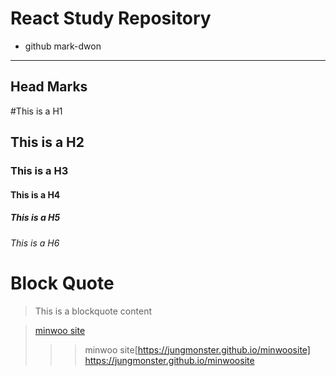 React Study Repository
======================

+ github mark-dwon
------------------

Head Marks
---------
#This is a H1
## This is a H2
### This is a H3
#### This is a H4
##### This is a H5
###### This is a H6

# Block Quote
> This is a blockquote
> content 

> [minwoo site](https://jungmonster.github.io/minwoosite)
>>> minwoo site[https://jungmonster.github.io/minwoosite]
>>> https://jungmonster.github.io/minwoosite